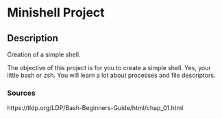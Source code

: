 # Minishell Project

## Description
<p> Creation of a simple shell.</p>
<p> The objective of this project is for you to create a simple shell. Yes, your little bash or zsh. You will learn a lot about processes and file descriptors. </p>


### Sources
<p> https://tldp.org/LDP/Bash-Beginners-Guide/html/chap_01.html </p>
